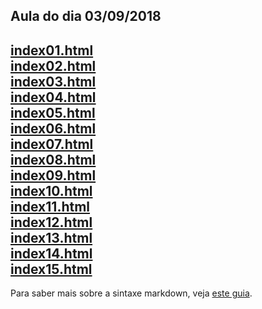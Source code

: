 ## Aula do dia 03/09/2018

[index01.html](basic/index01.html)<br>
[index02.html](basic/index02.html)<br>
[index03.html](basic/index03.html)<br>
[index04.html](basic/index04.html)<br>
[index05.html](basic/index05.html)<br>
[index06.html](basic/index06.html)<br>
[index07.html](basic/index07.html)<br>
[index08.html](basic/index08.html)<br>
[index09.html](basic/index09.html)<br>
[index10.html](basic/index10.html)<br>
[index11.html](basic/index11.html)<br>
[index12.html](basic/index12.html)<br>
[index13.html](basic/index13.html)<br>
[index14.html](basic/index14.html)<br>
[index15.html](basic/index15.html)<br>
---

Para saber mais sobre a sintaxe markdown, veja [este guia](https://guides.github.com/features/mastering-markdown/).